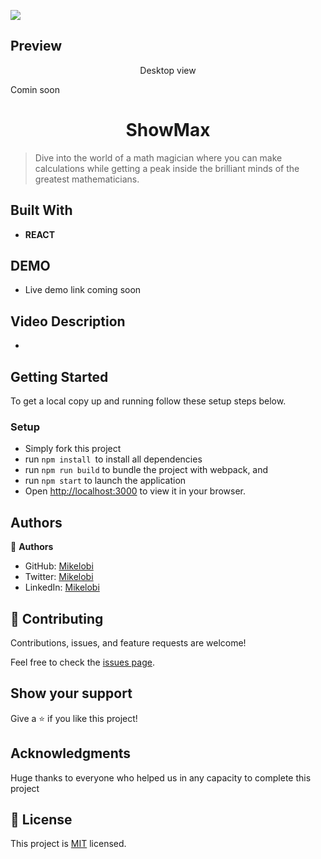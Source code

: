 ![](https://img.shields.io/badge/Microverse-blueviolet)

## Preview
<p align="center">Desktop view</p>

Comin soon

<h1 align="center"> ShowMax </h1>

> Dive into the world of a math magician where you can make calculations while getting a peak inside the brilliant minds of the greatest mathematicians.


## Built With

- **REACT** 

## DEMO

- Live demo link coming soon 
  
## Video Description

- 

## Getting Started

To get a local copy up and running follow these setup steps below.

### Setup

- Simply fork this project
- run `npm install `to install all dependencies
- run `npm run build` to bundle the project with webpack, and
- run `npm start` to launch the application
- Open [http://localhost:3000](http://localhost:3000) to view it in your browser.

## Authors

👤 **Authors**

- GitHub: [Mikelobi](https://github.com/Mikelobi)
- Twitter: [Mikelobi](https://twitter.com/@omulum)
- LinkedIn: [Mikelobi](https://www.linkedin.com/in/benjamin-kiarie-180b66149/)

## 🤝 Contributing

Contributions, issues, and feature requests are welcome!

Feel free to check the [issues page](https://github.com/Benmuiruri/Maths-Magician-Project/issues).

## Show your support

Give a ⭐️ if you like this project!

## Acknowledgments

Huge thanks to everyone who helped us in any capacity to complete this project

## 📝 License

This project is [MIT](https://opensource.org/licenses/MIT) licensed.